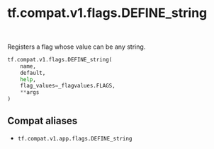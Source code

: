 <div itemscope itemtype="http://developers.google.com/ReferenceObject">
<meta itemprop="name" content="tf.compat.v1.flags.DEFINE_string" />
<meta itemprop="path" content="Stable" />
</div>

# tf.compat.v1.flags.DEFINE_string

<!-- Insert buttons and diff -->

<table class="tfo-notebook-buttons tfo-api" align="left">
</table>



Registers a flag whose value can be any string.

``` python
tf.compat.v1.flags.DEFINE_string(
    name,
    default,
    help,
    flag_values=_flagvalues.FLAGS,
    **args
)
```



<!-- Placeholder for "Used in" -->


## Compat aliases

* `tf.compat.v1.app.flags.DEFINE_string`

